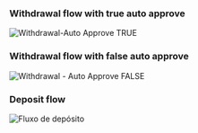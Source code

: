
### Withdrawal flow with true auto approve
![Withdrawal-Auto Approve TRUE](https://github.com/user-attachments/assets/c8869663-b23f-4e10-8231-617189fed2bd)


### Withdrawal flow with false auto approve
![Withdrawal - Auto Approve FALSE](https://github.com/user-attachments/assets/19a952ee-a9bf-47cf-a4fa-82c76e50f4d2)


### Deposit flow
![Fluxo de depósito](https://github.com/user-attachments/assets/16f5444e-077c-4b2f-a89e-556310816799)
